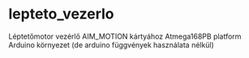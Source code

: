 # lepteto_vezerlo
Léptetőmotor vezérlő AIM_MOTION kártyához
Atmega168PB platform
Arduino környezet (de arduino függvények használata nélkül)

